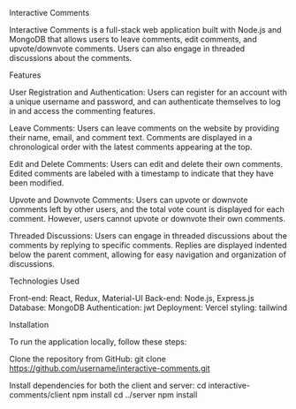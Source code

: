 Interactive Comments

Interactive Comments is a full-stack web application built with Node.js and MongoDB that allows users to leave comments, edit comments, and upvote/downvote comments. Users can also engage in threaded discussions about the comments.

Features

User Registration and Authentication: Users can register for an account with a unique username and password, and can authenticate themselves to log in and access the commenting features.

Leave Comments: Users can leave comments on the website by providing their name, email, and comment text. Comments are displayed in a chronological order with the latest comments appearing at the top.

Edit and Delete Comments: Users can edit and delete their own comments. Edited comments are labeled with a timestamp to indicate that they have been modified.

Upvote and Downvote Comments: Users can upvote or downvote comments left by other users, and the total vote count is displayed for each comment. However, users cannot upvote or downvote their own comments.

Threaded Discussions: Users can engage in threaded discussions about the comments by replying to specific comments. Replies are displayed indented below the parent comment, allowing for easy navigation and organization of discussions.

Technologies Used

Front-end: React, Redux, Material-UI
Back-end: Node.js, Express.js
Database: MongoDB
Authentication: jwt
Deployment: Vercel
styling: tailwind

Installation

To run the application locally, follow these steps:

Clone the repository from GitHub: git clone https://github.com/username/interactive-comments.git

Install dependencies for both the client and server:
cd interactive-comments/client
npm install
cd ../server
npm install




